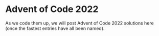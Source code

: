 Advent of Code 2022
===================

As we code them up, we will post Advent of Code 2022 solutions here
(once the fastest entries have all been named).
